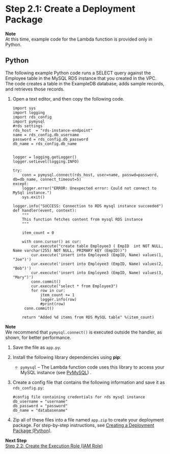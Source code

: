 # Step 2\.1: Create a Deployment Package<a name="vpc-rds-deployment-pkg"></a>

**Note**  
At this time, example code for the Lambda function is provided only in Python\.

## Python<a name="vpc-rds-deployment-pkg-python"></a>

The following example Python code runs a SELECT query against the Employee table in the MySQL RDS instance that you created in the VPC\. The code creates a table in the ExampleDB database, adds sample records, and retrieves those records\. 

1. Open a text editor, and then copy the following code\.

   ```
   import sys
   import logging
   import rds_config
   import pymysql
   #rds settings
   rds_host  = "rds-instance-endpoint"
   name = rds_config.db_username
   password = rds_config.db_password
   db_name = rds_config.db_name
   
   
   logger = logging.getLogger()
   logger.setLevel(logging.INFO)
   
   try:
       conn = pymysql.connect(rds_host, user=name, passwd=password, db=db_name, connect_timeout=5)
   except:
       logger.error("ERROR: Unexpected error: Could not connect to MySql instance.")
       sys.exit()
   
   logger.info("SUCCESS: Connection to RDS mysql instance succeeded")
   def handler(event, context):
       """
       This function fetches content from mysql RDS instance
       """
   
       item_count = 0
   
       with conn.cursor() as cur:
           cur.execute("create table Employee3 ( EmpID  int NOT NULL, Name varchar(255) NOT NULL, PRIMARY KEY (EmpID))")  
           cur.execute('insert into Employee3 (EmpID, Name) values(1, "Joe")')
           cur.execute('insert into Employee3 (EmpID, Name) values(2, "Bob")')
           cur.execute('insert into Employee3 (EmpID, Name) values(3, "Mary")')
           conn.commit()
           cur.execute("select * from Employee3")
           for row in cur:
               item_count += 1
               logger.info(row)
               #print(row)
        conn.commit()
   
       return "Added %d items from RDS MySQL table" %(item_count)
   ```
**Note**  
We recommend that `pymysql.connect()` is executed outside the handler, as shown, for better performance\. 

1. Save the file as `app.py`\. 

1. Install the following library dependencies using **pip**:
   + `pymysql` – The Lambda function code uses this library to access your MySQL instance \(see [PyMySQL](https://pypi.python.org/pypi/PyMySQL)\) \.

1. Create a config file that contains the following information and save it as `rds_config.py`:

   ```
   #config file containing credentials for rds mysql instance
   db_username = "username"
   db_password = "password"
   db_name = "databasename"
   ```

1. Zip all of these files into a file named `app.zip` to create your deployment package\. For step\-by\-step instructions, see [Creating a Deployment Package \(Python\)](lambda-python-how-to-create-deployment-package.md)\. 

**Next Step**  
[Step 2\.2: Create the Execution Role \(IAM Role\)](vpc-rds-create-iam-role.md)